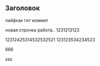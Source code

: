## Заголовок

лайфхак гит коммит

новая строчка
работа..
1231213123

12312425314532532521
123123534234523

666



sss